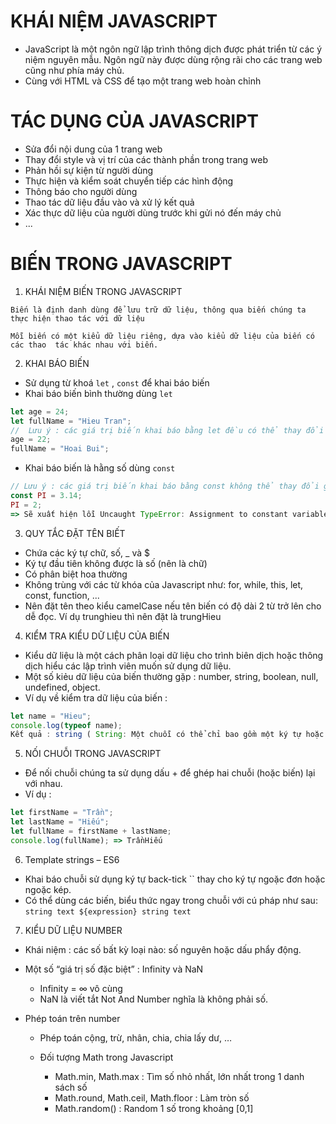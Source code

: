 # KHÁI NIỆM JAVASCRIPT
- JavaScript là một ngôn ngữ lập trình thông dịch được phát triển từ các ý niệm nguyên mẫu. Ngôn ngữ này được dùng rộng rãi cho các trang web cũng như phía máy chủ.
- Cùng với HTML và CSS để tạo một trang web hoàn chỉnh


# TÁC DỤNG CỦA JAVASCRIPT
- Sửa đổi nội dung của 1 trang web
- Thay đổi style và vị trí của các thành phần trong trang web
- Phản hồi sự kiện từ người dùng
- Thực hiện và kiểm soát chuyển tiếp các hình động
- Thông báo cho người dùng
- Thao tác dữ liệu đầu vào và xử lý kết quả
- Xác thực dữ liệu của người dùng trước khi gửi nó đến máy chủ
- ...


# BIẾN TRONG JAVASCRIPT
1. KHÁI NIỆM BIẾN TRONG JAVASCRIPT

 `Biến là định danh dùng để lưu trữ dữ liệu, thông qua biến chúng ta thực hiện thao tác với dữ liệu`

 `Mỗi biến có một kiểu dữ liệu riêng, dựa vào kiểu dữ liệu của biến có các thao 
tác khác nhau với biến.` 



2. KHAI BÁO BIẾN

- Sử dụng từ khoá `let` , `const` để khai báo biến
- Khai báo biến bình thường dùng `let`
 
 ```javascript
 let age = 24;
 let fullName = "Hieu Tran";
//  Lưu ý : các giá trị biến khai báo bằng let đều có thể thay đổi giá trị
age = 22;
fullName = "Hoai Bui";
```
- Khai báo biến là hằng số dùng `const`

```javascript
// Lưu ý : các giá trị biến khai báo bằng const không thể thay đổi giá trị
const PI = 3.14;
PI = 2; 
=> Sẽ xuất hiện lỗi Uncaught TypeError: Assignment to constant variable.
```

3. QUY TẮC ĐẶT TÊN BIẾT

- Chứa các ký tự chữ, số, _ và $
- Ký tự đầu tiên không được là số (nên là chữ)
- Có phân biệt hoa thường
- Không trùng với các từ khóa của Javascript như: for, while, this, let, const, function, ...
- Nên đặt tên theo kiểu camelCase nếu tên biến có độ dài 2 từ trở lên cho dễ đọc. Ví dụ trunghieu thì nên đặt là trungHieu

4. KIỂM TRA KIỂU DỮ LIỆU CỦA BIẾN
- Kiểu dữ liệu là một cách phân loại dữ liệu cho trình biên dịch hoặc thông dịch hiểu các lập trình viên muốn sử dụng dữ liệu.
- Một số kiẻu dữ liệu của biến thường gặp : number, string, boolean, null, undefined, object.
- Ví dụ về kiểm tra dữ liệu của biến :
```javascript 
let name = "Hieu";
console.log(typeof name);
Kết quả : string ( String: Một chuỗi có thể chỉ bao gồm một ký tự hoặc nhiều ký tự, dữ liệu sẽ được đặt trong  dấu ” ” or ‘ ‘ , sử dụng phép + để nối các chuỗi lại với nhau )
```

5. NỐI CHUỖI TRONG JAVASCRIPT
- Để nối chuỗi chúng ta sử dụng dấu + để ghép hai chuỗi (hoặc biến) lại với nhau.
- Ví dụ :
```javascript
let firstName = "Trần";
let lastName = "Hiếu";
let fullName = firstName + lastName;
console.log(fullName); => TrầnHiếu
```

6. Template strings – ES6
- Khai báo chuỗi sử dụng ký tự back-tick `` thay cho ký tự ngoặc đơn hoặc ngoặc 
kép.
- Có thể dùng các biến, biểu thức ngay trong chuỗi với cú pháp như sau: 
`string text ${expression} string text`

7. KIỂU DỮ LIỆU NUMBER
- Khái niệm : các số bất kỳ loại nào: số nguyên hoặc dấu phẩy động.
- Một số “giá trị số đặc biệt” : Infinity và NaN
  + Infinity = ∞ vô cùng
  + NaN là viết tắt  Not And Number nghĩa là không phải số.

- Phép toán trên number 
  +  Phép toán cộng, trừ, nhân, chia, chia lấy dư, …
  + Đối tượng Math trong Javascript

    + Math.min, Math.max : Tìm số nhỏ nhất, lớn nhất trong 1 danh sách số
    + Math.round, Math.ceil, Math.floor : Làm tròn số
    + Math.random() : Random 1 số trong khoảng [0,1]


  







































































































